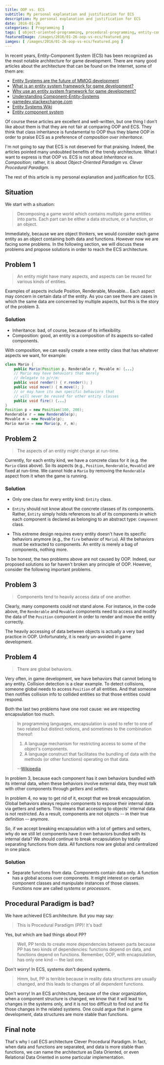 ```yaml
---
title: OOP vs. ECS
subtitle: My personal explanation and justification for ECS
description: My personal explanation and justification for ECS
date: 2016-01-26
categories: [ Programming ]
tags: [ object-oriented-programming, procedural-programming, entity-component-system, game-development ]
featuredImage: /images/2016/01-26-oop-vs-ecs/featured.png
iamges: [ /images/2016/01-26-oop-vs-ecs/featured.png ]
---
```


In recent years, Entity-Component System (ECS) has been recognized as the most notable architecture for game development. There are many good articles about the architecture that can be found on the Internet, some of them are:

* [Entity Systems are the future of MMOG development](http://t-machine.org/index.php/2007/09/03/entity-systems-are-the-future-of-mmog-development-part-1/)
* [What is an entity system framework for game development?](http://www.richardlord.net/blog/what-is-an-entity-framework)
* [Why use an entity system framework for game development?](http://www.richardlord.net/blog/why-use-an-entity-framework)
* [Understanding Component-Entity-Systems](http://www.gamedev.net/page/resources/_/technical/game-programming/understanding-component-entity-systems-r3013)
* [gamedev.stackexchange.com](http://gamedev.stackexchange.com/a/31491)
* [Entity Systems Wiki](http://entity-systems.wikidot.com/)
* [Entity component system](https://en.wikipedia.org/wiki/Entity_component_system)

Of course these articles are excellent and well-written, but one thing I don't like about them is that they are not fair at comparing OOP and ECS. They think that class inheritance is fundamental to OOP thus they blame OOP in order to praise ECS as a preference of *composition over inheritance*.

I'm not going to say that ECS is not deserved for that praising. Indeed, the articles pointed many undoubted benefits of the trendy architecture. What I want to express is that OOP vs. ECS is not about *Inheritance vs. Composition*; rather, it is about *Object-Oriented Paradigm vs. Clever Procedural Paradigm*.

The rest of this article is my personal explanation and justification for ECS.

## Situation

We start with a situation:

>Decomposing a game world which contains multiple game entities into parts. Each part can be either a data structure, or a function, or an object.

Immediately, because we are object thinkers, we would consider each game entity as an object containing both data and functions. However now we are facing some problems. In the following section, we will discuss these problems and propose solutions in order to reach the ECS architecture.

## Problem 1

>An entity might have many aspects, and aspects can be reused for various kinds of entities.

Examples of aspects include Position, Renderable, Movable... Each aspect may concern in certain data of the entity. As you can see there are cases in which the same data are concerned by multiple aspects, but this is the story of the problem 3.

### Solution

* Inheritance: bad, of course, because of its inflexibility.
* Composition: good, an entity is a composition of its aspects so-called components.

With composition, we can easily create a new entity class that has whatever aspects we want, for example:

```java
class Mario {
    public Mario(Position p, Renderable r, Movable m) {...}
    // Mario may have behaviors that merely
    // delegate to p/r/m:
    public void render() { r.render(); }
    public void move() { m.move(); }
    // or may have its own specific behaviors that
    // will never be reused for other entity classes
    public void fire() {...}
}
Position p = new Position(100, 200);
Renderable r = new Renderable(p);
Movable m = new Movable(p);
Mario mario = new Mario(p, r, m);
```

## Problem 2

>The aspects of an entity might change at run-time.

Currently, for each entity kind, we have a concrete class for it (e.g. the `Mario` class above). So its aspects (e.g., `Position`, `Renderable`, `Movable`) are fixed at run-time. We cannot hide a `Mario` by removing the `Renderable` aspect from it when the game is running.

### Solution

* Only one class for every entity kind: `Entity` class.

* `Entity` should not know about the concrete classes of its components. Rather, `Entity` simply holds references to all of its components in which each component is declared as belonging to an abstract type: `Component` class.

* This extreme design requires every entity doesn't have its specific behaviors anymore (e.g., the `fire` behavior of `Mario`). All the behaviors must be extracted to components. An entity is merely a bag of components, nothing more.

To be honest, the two problems above are not caused by OOP. Indeed, our proposed solutions so far haven't broken any principle of OOP. However, consider the following important problems.

## Problem 3

>Components tend to heavily access data of one another.

Clearly, many components could not stand alone. For instance, in the code above, the `Renderable` and `Movable` components need to access and modify the data of the `Position` component in order to render and move the entity correctly.

The heavily accessing of data between objects is actually a very bad practice in OOP. Unfortunately, it is nearly un-avoided in game development.

## Problem 4

>There are global behaviors.

Very often, in game development, we have behaviors that cannot belong to any entity. Collision detection is a clear example. To detect collisions, someone global needs to access `Position` of all entities. And that someone then notifies collision info to collided entities so that those entities could respond.

Both the last two problems have one root cause: we are respecting encapsulation too much.

>In programming languages, encapsulation is used to refer to one of two related but distinct notions, and sometimes to the combination thereof:
>
>1. A language mechanism for restricting access to some of the object's components.
>2. A language construct that facilitates the bundling of data with the methods (or other functions) operating on that data.
>
>--[Wikipedia](https://en.wikipedia.org/wiki/Encapsulation_(computer_programming))

In problem 3, because each component has it own behaviors bundled with its internal data, when these behaviors involve external data, they must talk with other components through *getters* and *setters*.

In problem 4, no way to get rid of it, except that we break encapsulation. Global behaviors always require components to expose their internal data via getters and setters. This means that accessing to objects' internal data is not restricted. As a result, components are not objects -- in their true definition -- anymore.

So, if we accept breaking encapsulation with a lot of getters and setters, why do we still let components have it own behaviors bundled with its internal data? We should continue to break encapsulation by totally separating functions from data. All functions now are global and centralized in one place.

### Solution

* Separate functions from data. Components contain data only. A function has a global access over components. It might interest on certain component classes and manipulate instances of those classes. Functions now are called *systems* or *processors*.

## Procedural Paradigm is bad?

We have achieved ECS architecture. But you may say:

>This is Procedural Paradigm (PP)! It's bad!

Yes, but which are bad things about PP?

>Well, PP tends to create more dependencies between parts because PP has two kinds of dependencies: functions depend on data, and functions depend on functions. Remember, OOP, with encapsulation, has only one kind -- the last one.

Don't worry! In ECS, systems don't depend systems.

>Hmm, but, PP is terrible because in reality data structures are usually changed, and this leads to changes of all dependent functions.

Don't worry! In an ECS architecture, because of the clear organization, when a component structure is changed, we know that it will lead to changes in the systems only, and it is not too difficult to find out and fix those changes in the related systems. One could argue that in game development, data structures are more stable than functions.

## Final note

That's why I call ECS architecture Clever Procedural Paradigm. In fact, when data and functions are separated, and data is more stable than functions, we can name the architecture as Data Oriented, or even Relational Data Oriented in some particular implementation.
